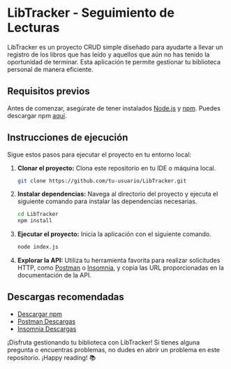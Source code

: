 # LibTracker - Seguimiento de Lecturas

LibTracker es un proyecto CRUD simple diseñado para ayudarte a llevar un registro de los libros que has leído y aquellos que aún no has tenido la oportunidad de terminar. Esta aplicación te permite gestionar tu biblioteca personal de manera eficiente.

## Requisitos previos

Antes de comenzar, asegúrate de tener instalados [Node.js](https://nodejs.org/) y [npm](https://www.npmjs.com/). Puedes descargar npm [aquí](https://www.npmjs.com/package/download).

## Instrucciones de ejecución

Sigue estos pasos para ejecutar el proyecto en tu entorno local:

1. **Clonar el proyecto:**
   Clona este repositorio en tu IDE o máquina local.

   ```bash
   git clone https://github.com/tu-usuario/LibTracker.git
   ```

2. **Instalar dependencias:**
   Navega al directorio del proyecto y ejecuta el siguiente comando para instalar las dependencias necesarias.

   ```bash
   cd LibTracker
   npm install
   ```

3. **Ejecutar el proyecto:**
   Inicia la aplicación con el siguiente comando.

   ```bash
   node index.js
   ```

4. **Explorar la API:**
   Utiliza tu herramienta favorita para realizar solicitudes HTTP, como [Postman](https://www.postman.com/downloads/) o [Insomnia](https://insomnia.rest/download), y copia las URL proporcionadas en la documentación de la API.

## Descargas recomendadas

- [Descargar npm](https://www.npmjs.com/package/download)
- [Postman Descargas](https://www.postman.com/downloads/)
- [Insomnia Descargas](https://insomnia.rest/download)

¡Disfruta gestionando tu biblioteca con LibTracker! Si tienes alguna pregunta o encuentras problemas, no dudes en abrir un problema en este repositorio. ¡Happy reading! 📚
